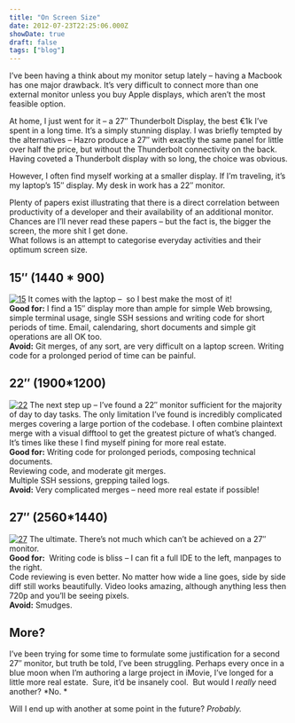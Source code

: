 ```yaml
---
title: "On Screen Size"
date: 2012-07-23T22:25:06.000Z
showDate: true
draft: false
tags: ["blog"]
---
```



I’ve been having a think about my monitor setup lately – having a Macbook has one major drawback. It’s very difficult to connect more than one external monitor unless you buy Apple displays, which aren’t the most feasible option.

At home, I just went for it – a 27″ Thunderbolt Display, the best €1k I’ve spent in a long time. It’s a simply stunning display. I was briefly tempted by the alternatives – Hazro produce a 27″ with exactly the same panel for little over half the price, but without the Thunderbolt connectivity on the back. Having coveted a Thunderbolt display with so long, the choice was obvious.

However, I often find myself working at a smaller display. If I’m traveling, it’s my laptop’s 15″ display. My desk in work has a 22″ monitor.

Plenty of papers exist illustrating that there is a direct correlation between productivity of a developer and their availability of an additional monitor. Chances are I’ll never read these papers – but the fact is, the bigger the screen, the more shit I get done.  
 What follows is an attempt to categorise everyday activities and their optimum screen size.


##  15″ (1440 * 900)

<span class="alignleft">[![](http://res.cloudinary.com/cianclarke/image/upload/h_300,w_300/v1382804190/15_e9x2fe.jpg "15")](http://res.cloudinary.com/cianclarke/image/upload/v1382804190/15_e9x2fe.jpg)</span>
It comes with the laptop –  so I best make the most of it!  
**Good for:** I find a 15″ display more than ample for simple Web browsing, simple terminal usage, single SSH sessions and writing code for short periods of time. Email, calendaring, short documents and simple git operations are all OK too.  
**Avoid:** Git merges, of any sort, are very difficult on a laptop screen. Writing code for a prolonged period of time can be painful.


##  22″ (1900*1200)

<span class="alignright">[![](http://res.cloudinary.com/cianclarke/image/upload/h_228,w_300/v1382804189/22_rwr43g.jpg "22")](http://res.cloudinary.com/cianclarke/image/upload/v1382804189/22_rwr43g.jpg)</span>
The next step up – I’ve found a 22″ monitor sufficient for the majority of day to day tasks. The only limitation I’ve found is incredibly complicated merges covering a large portion of the codebase. I often combine plaintext merge with a visual difftool to get the greatest picture of what’s changed. It’s times like these I find myself pining for more real estate.  
**Good for:** Writing code for prolonged periods, composing technical documents.  
 Reviewing code, and moderate git merges.  
 Multiple SSH sessions, grepping tailed logs.  
**Avoid:** Very complicated merges – need more real estate if possible!


##  27″ (2560*1440)

<span class="alignright">[![](http://res.cloudinary.com/cianclarke/image/upload/h_229,w_300/v1382804188/27_nxwxh2.jpg "27")](http://res.cloudinary.com/cianclarke/image/upload/v1382804188/27_nxwxh2.jpg)</span>
The ultimate. There’s not much which can’t be achieved on a 27″ monitor.  
**Good for:**  Writing code is bliss – I can fit a full IDE to the left, manpages to the right.  
 Code reviewing is even better. No matter how wide a line goes, side by side diff still works beautifully. Video looks amazing, although anything less then 720p and you’ll be seeing pixels.  
**Avoid:** Smudges.

##  More?

I’ve been trying for some time to formulate some justification for a second 27″ monitor, but truth be told, I’ve been struggling. Perhaps every once in a blue moon when I’m authoring a large project in iMovie, I’ve longed for a little more real estate.  Sure, it’d be insanely cool.  But would I *really* need another? *No. *

Will I end up with another at some point in the future? *Probably.*

 
